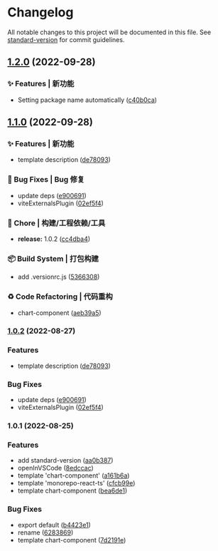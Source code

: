 # Changelog

All notable changes to this project will be documented in this file. See [standard-version](https://github.com/conventional-changelog/standard-version) for commit guidelines.

## [1.2.0](https://github.com/yuhongda/create-lib-starter-kit/compare/v1.1.0...v1.2.0) (2022-09-28)


### ✨ Features | 新功能

* Setting package name automatically ([c40b0ca](https://github.com/yuhongda/create-lib-starter-kit/commit/c40b0cac232b4722dec6ce4cb5dc4dba73f62dea))

## [1.1.0](https://github.com/yuhongda/create-lib-starter-kit/compare/v1.0.1...v1.1.0) (2022-09-28)


### ✨ Features | 新功能

* template description ([de78093](https://github.com/yuhongda/create-lib-starter-kit/commit/de78093e17adf9b030f0636dcce971533b80f88c))


### 🐛 Bug Fixes | Bug 修复

* update deps ([e900691](https://github.com/yuhongda/create-lib-starter-kit/commit/e9006912f98b94845c5e5414783102a81ecfa82d))
* viteExternalsPlugin ([02ef5f4](https://github.com/yuhongda/create-lib-starter-kit/commit/02ef5f45d1cb0dcf2c5343910e20c66eb3f1c3bf))


### 🚀 Chore | 构建/工程依赖/工具

* **release:** 1.0.2 ([cc4dba4](https://github.com/yuhongda/create-lib-starter-kit/commit/cc4dba4f8600af35aa13879db61bef01bb902843))


### 📦‍ Build System | 打包构建

* add .versionrc.js ([5366308](https://github.com/yuhongda/create-lib-starter-kit/commit/53663083f7ed1a88d3a6dd05d581bfbc0abbc3a1))


### ♻️ Code Refactoring | 代码重构

* chart-component ([aeb39a5](https://github.com/yuhongda/create-lib-starter-kit/commit/aeb39a58cb378e0f11363b3aafe0fea619edaf1c))

### [1.0.2](https://github.com/yuhongda/create-lib-starter-kit/compare/v1.0.1...v1.0.2) (2022-08-27)


### Features

* template description ([de78093](https://github.com/yuhongda/create-lib-starter-kit/commit/de78093e17adf9b030f0636dcce971533b80f88c))


### Bug Fixes

* update deps ([e900691](https://github.com/yuhongda/create-lib-starter-kit/commit/e9006912f98b94845c5e5414783102a81ecfa82d))
* viteExternalsPlugin ([02ef5f4](https://github.com/yuhongda/create-lib-starter-kit/commit/02ef5f45d1cb0dcf2c5343910e20c66eb3f1c3bf))

### 1.0.1 (2022-08-25)


### Features

* add standard-version ([aa0b387](https://github.com/yuhongda/create-lib-starter-kit/commit/aa0b387ccdcd84558067e1f6479e79452ec4f4cf))
* openInVSCode ([8edccac](https://github.com/yuhongda/create-lib-starter-kit/commit/8edccac2aa93b2206a1951cbc7ede1d4ae597702))
* template 'chart-component' ([a161b6a](https://github.com/yuhongda/create-lib-starter-kit/commit/a161b6ad651014db85556c810f3a1964a3e93a06))
* template 'monorepo-react-ts' ([cfcb99e](https://github.com/yuhongda/create-lib-starter-kit/commit/cfcb99ea792649c8686f613f8fa2c306d6ce3e60))
* template chart-component ([bea6de1](https://github.com/yuhongda/create-lib-starter-kit/commit/bea6de1a7a44750833c38820856ab5ba7403216d))


### Bug Fixes

* export default ([b4423e1](https://github.com/yuhongda/create-lib-starter-kit/commit/b4423e1f86b63e733cfe1365cfd9abb534ad2af3))
* rename ([6283869](https://github.com/yuhongda/create-lib-starter-kit/commit/6283869b9c18f313bd56bfd88bd4d2317a808d0f))
* template chart-component ([7d2191e](https://github.com/yuhongda/create-lib-starter-kit/commit/7d2191ec5ae849abebbd51046814dd588e0e22db))
